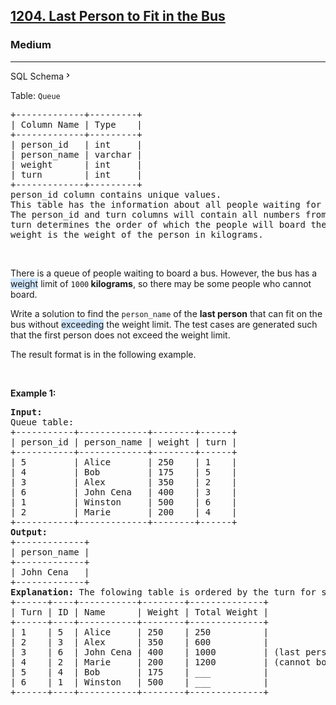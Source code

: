 <h2><a href="https://leetcode.com/problems/last-person-to-fit-in-the-bus/">1204. Last Person to Fit in the Bus</a></h2><h3>Medium</h3><hr><div class="sql-schema-wrapper__3VBi"><a class="sql-schema-link__3cEg" usedbyfluent="true">SQL Schema<svg viewBox="0 0 24 24" width="1em" height="1em" class="icon__1Md2"><path fill-rule="evenodd" d="M10 6L8.59 7.41 13.17 12l-4.58 4.59L10 18l6-6z"></path></svg></a></div><div><p usedbyfluent="true">Table: <code>Queue</code></p>

<pre>+-------------+---------+
| Column Name | Type    |
+-------------+---------+
| person_id   | int     |
| person_name | varchar |
| weight      | int     |
| turn        | int     |
+-------------+---------+
person_id column contains unique values.
This table has the information about all people waiting for a bus.
The person_id and turn columns will contain all numbers from 1 to n, where n is the number of rows in the table.
turn determines the order of which the people will board the bus, where turn=1 denotes the first person to board and turn=n denotes the last person to board.
weight is the weight of the person in kilograms.
</pre>

<p usedbyfluent="true">&nbsp;</p>

<p usedbyfluent="true">There is a queue of people waiting to board a bus. However, the bus has a <span id="17bbad0e-66b4-4605-ad03-c1a3f7fbd065" class="fluent-translated ready fluent-underline" fluent-original-text="weight" style="background-color: rgba(96, 173, 255, 0.3); border-bottom-color: transparent; line-height: 15px;">weight</span> limit of <code>1000</code><strong usedbyfluent="true"> kilograms</strong>, so there may be some people who cannot board.</p>

<p usedbyfluent="true">Write a solution to find the <code>person_name</code> of the <strong usedbyfluent="true">last person</strong> that can fit on the bus without <span id="17c0abc8-df94-4bc2-b5c1-e2708f661ffc" class="fluent-translated fluent-underline ready" fluent-original-text="exceeding" style="background-color: rgba(96, 173, 255, 0.3); border-bottom-color: transparent; line-height: 15px;">exceeding</span> the weight limit. The test cases are generated such that the first person does not exceed the weight limit.</p>

<p usedbyfluent="true">The&nbsp;result format is in the following example.</p>

<p usedbyfluent="true">&nbsp;</p>
<p><strong class="example" usedbyfluent="true">Example 1:</strong></p>

<pre><strong>Input:</strong> 
Queue table:
+-----------+-------------+--------+------+
| person_id | person_name | weight | turn |
+-----------+-------------+--------+------+
| 5         | Alice       | 250    | 1    |
| 4         | Bob         | 175    | 5    |
| 3         | Alex        | 350    | 2    |
| 6         | John Cena   | 400    | 3    |
| 1         | Winston     | 500    | 6    |
| 2         | Marie       | 200    | 4    |
+-----------+-------------+--------+------+
<strong>Output:</strong> 
+-------------+
| person_name |
+-------------+
| John Cena   |
+-------------+
<strong>Explanation:</strong> The folowing table is ordered by the turn for simplicity.
+------+----+-----------+--------+--------------+
| Turn | ID | Name      | Weight | Total Weight |
+------+----+-----------+--------+--------------+
| 1    | 5  | Alice     | 250    | 250          |
| 2    | 3  | Alex      | 350    | 600          |
| 3    | 6  | John Cena | 400    | 1000         | (last person to board)
| 4    | 2  | Marie     | 200    | 1200         | (cannot board)
| 5    | 4  | Bob       | 175    | ___          |
| 6    | 1  | Winston   | 500    | ___          |
+------+----+-----------+--------+--------------+
</pre>
</div>